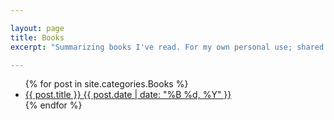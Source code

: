 ```yaml
---

layout: page
title: Books 
excerpt: "Summarizing books I've read. For my own personal use; shared with the world."

---
```


<ul class="post-list">
{% for post in site.categories.Books %} 
  <li><article><a href="{{ site.siteurl }}{{ post.url }}">{{ post.title }} <span class="entry-date"><time datetime="{{ post.date | date_to_xmlschema }}">{{ post.date | date: "%B %d, %Y" }}</time></span></a></article></li>
{% endfor %}
</ul>
